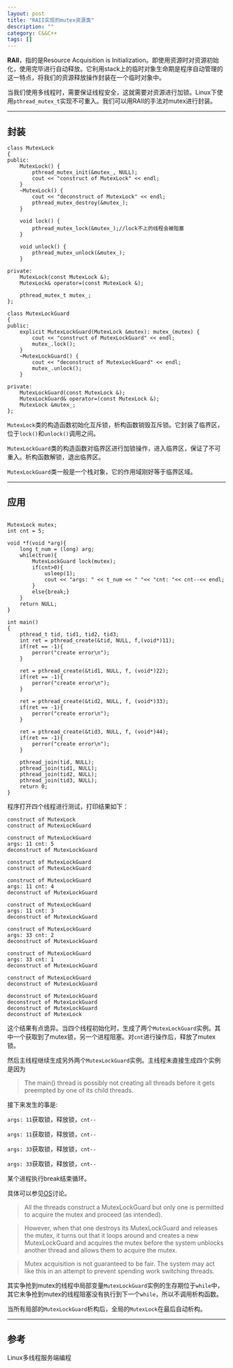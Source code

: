 ```yaml
---
layout: post
title: "RAII实现的mutex资源类"
description: ""
category: C&&C++
tags: []
---
```




**RAII**，指的是Resource Acquisition is Initialization。即使用资源时对资源初始化，使用完毕进行自动释放。它利用stack上的临时对象生命期是程序自动管理的这一特点，将我们的资源释放操作封装在一个临时对象中。

当我们使用多线程时，需要保证线程安全，这就需要对资源进行加锁。Linux下使用`pthread_mutex_t`实现不可重入。我们可以用RAII的手法对mutex进行封装。

------------------------------------------------------

## 封装

```
class MutexLock
{
public:
	MutexLock() {
		pthread_mutex_init(&mutex_, NULL);
        cout << "construct of MutexLock" << endl;
	}
	~MutexLock() {
		cout << "deconstruct of MutexLock" << endl;
		pthread_mutex_destroy(&mutex_);
	}

	void lock() {
		pthread_mutex_lock(&mutex_);//lock不上的线程会被阻塞
	}

	void unlock() {
		pthread_mutex_unlock(&mutex_);
	}

private:
	MutexLock(const MutexLock &);
	MutexLock& operator=(const MutexLock &); 

	pthread_mutex_t mutex_;
};

class MutexLockGuard
{
public:
	explicit MutexLockGuard(MutexLock &mutex): mutex_(mutex) {
        cout << "construct of MutexLockGuard" << endl;
		mutex_.lock();
	}
	~MutexLockGuard() {
		cout << "deconstruct of MutexLockGuard" << endl;
		mutex_.unlock();
	}

private:
	MutexLockGuard(const MutexLock &);
	MutexLockGuard& operator=(const MutexLock &);
	MutexLock &mutex_;
};
```

`MutexLock`类的构造函数初始化互斥锁，析构函数销毁互斥锁。它封装了临界区，位于`lock()`和`unlock()`调用之间。

`MutexLockGuard`类的构造函数对临界区进行加锁操作，进入临界区，保证了不可重入。析构函数解锁，退出临界区。

`MutexLockGuard`类一般是一个栈对象，它的作用域刚好等于临界区域。

-------------------------------------------------

## 应用

```

MutexLock mutex;
int cnt = 5;

void *f(void *arg){
    long t_num = (long) arg;
    while(true){
        MutexLockGuard lock(mutex);
        if(cnt>0){
            usleep(1);
            cout << "args: " << t_num << " "<< "cnt: "<< cnt--<< endl; 
        } 
        else{break;}       
    }
    return NULL;
}

int main()
{
    pthread_t tid, tid1, tid2, tid3;
    int ret = pthread_create(&tid, NULL, f,(void*)11);
    if(ret == -1){
        perror("create error\n");
    }
     
    ret = pthread_create(&tid1, NULL, f, (void*)22);
    if(ret == -1){
        perror("create error\n");
    }
     
    ret = pthread_create(&tid2, NULL, f, (void*)33);
    if(ret == -1){
        perror("create error\n");
    }
     
    ret = pthread_create(&tid3, NULL, f, (void*)44);
    if(ret == -1){
        perror("create error\n");
    }
     
    pthread_join(tid, NULL);
    pthread_join(tid1, NULL);
    pthread_join(tid2, NULL);
    pthread_join(tid3, NULL);
    return 0;
}
```

程序打开四个线程进行测试，打印结果如下：

```
construct of MutexLock
construct of MutexLockGuard

construct of MutexLockGuard
args: 11 cnt: 5
deconstruct of MutexLockGuard

construct of MutexLockGuard
construct of MutexLockGuard

construct of MutexLockGuard
args: 11 cnt: 4
deconstruct of MutexLockGuard

construct of MutexLockGuard
args: 11 cnt: 3
deconstruct of MutexLockGuard

construct of MutexLockGuard
args: 33 cnt: 2
deconstruct of MutexLockGuard

construct of MutexLockGuard
args: 33 cnt: 1
deconstruct of MutexLockGuard

construct of MutexLockGuard
deconstruct of MutexLockGuard

deconstruct of MutexLockGuard
deconstruct of MutexLockGuard
deconstruct of MutexLockGuard
deconstruct of MutexLock
```

这个结果有点诡异。当四个线程初始化时，生成了两个`MutexLockGuard`实例。其中一个获取到了mutex锁，另一个进程阻塞。对`cnt`进行操作后，释放了mutex锁。

然后主线程继续生成另外两个`MutexLockGuard`实例。主线程未直接生成四个实例是因为

> The main() thread is possibly not creating all threads before it gets preempted by one of its child threads.

接下来发生的事是:

`args: 11`获取锁，释放锁，`cnt--`

`args: 11`获取锁，释放锁，`cnt--`

`args: 33`获取锁，释放锁，`cnt--`

`args: 33`获取锁，释放锁，`cnt--`

某个进程执行break结束循环。

具体可以参见[OS](http://stackoverflow.com/questions/30678529/constructor-and-destructor-in-multi-threading)讨论。

> All the threads construct a MutexLockGuard but only one is permitted to acquire the mutex and proceed (as intended).

> However, when that one destroys its MutexLockGuard and releases the mutex, it turns out that it loops around and creates a new MutexLockGuard and acquires the mutex before the system unblocks another thread and allows them to acquire the mutex.

> Mutex acquisition is not guaranteed to be fair. The system may act like this in an attempt to prevent spending work switching threads.

其实争抢到mutex的线程中局部变量`MutexLockGuard`实例的生存期位于`while`中，其它未争抢到mutex的线程阻塞没有执行到下一个`while`，所以不调用析构函数。

当所有局部的`MutexLockGuard`析构后，全局的`MutexLock`在最后自动析构。

-------------------------------------------------

## 参考

Linux多线程服务端编程
